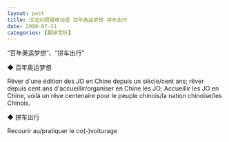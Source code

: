 ```yaml
---
layout: post
title: 汉法对照疑难词语 百年奥运梦想 拼车出行
date: 2008-07-21
categories: [翻译赏析]  
---
```


“百年奥运梦想”、“拼车出行”

◆ 百年奥运梦想

Rêver d'une édition des JO en Chine depuis un siècle/cent ans; rêver depuis cent ans d'accueillir/organiser en Chine les JO; Accueillir les JO en Chine, voilà un rêve centenaire pour le peuple chinois/la nation chinoise/les Chinois.

◆ 拼车出行

Recourir au/pratiquer le co(-)voiturage
